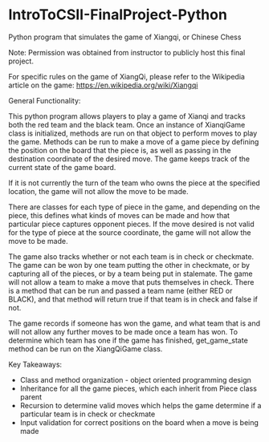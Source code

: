 # IntroToCSII-FinalProject-Python
Python program that simulates the game of Xiangqi, or Chinese Chess

Note: Permission was obtained from instructor to publicly host this final project. 

For specific rules on the game of XiangQi, please refer to the Wikipedia article on the game:
https://en.wikipedia.org/wiki/Xiangqi

General Functionality: 

This python program allows players to play a game of Xianqi and tracks both the red team and the black team.
Once an instance of XianqiGame class is initialized, methods are run on that object to perform moves to play the game.
Methods can be run to make a move of a game piece by defining the position on the board that the piece is, as well as 
passing in the destination coordinate of the desired move. The game keeps track of the current state of the game board.

If it is not currently the turn of the team who owns the piece at the specified location, the game will not allow
the move to be made.

There are classes for each type of piece in the game, and depending on the piece, this defines what kinds of moves can
be made and how that particular piece captures opponent pieces. If the move desired is not valid for the type of piece
at the source coordinate, the game will not allow the move to be made.

The game also tracks whether or not each team is in check or checkmate. The game can be won by one team putting the other
in checkmate, or by capturing all of the pieces, or by a team being put in stalemate. The game will not allow a team to 
make a move that puts themselves in check. There is a method that can be run and passed a team name (either RED or BLACK), 
and that method will return true if that team is in check and false if not.

The game records if someone has won the game, and what team that is and will not allow any further moves to be made once 
a team has won. To determine which team has one if the game has finished, get_game_state method can be run on the 
XiangQiGame class. 

Key Takeaways:

- Class and method organization - object oriented programming design
- Inheritance for all the game pieces, which each inherit from Piece class parent
- Recursion to determine valid moves which helps the game determine if a particular team is in check or checkmate
- Input validation for correct positions on the board when a move is being made
